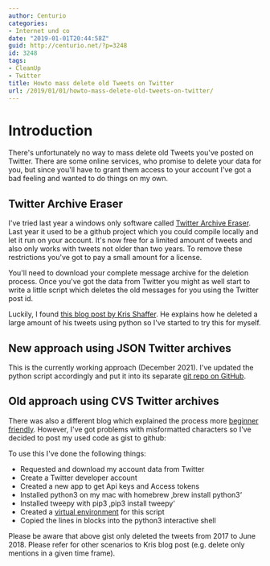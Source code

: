 ```yaml
---
author: Centurio
categories:
- Internet und co
date: "2019-01-01T20:44:58Z"
guid: http://centurio.net/?p=3248
id: 3248
tags:
- CleanUp
- Twitter
title: Howto mass delete old Tweets on Twitter
url: /2019/01/01/howto-mass-delete-old-tweets-on-twitter/
---
```

# Introduction
There's unfortunately no way to mass delete old Tweets you've posted on Twitter. There are some online services, who promise to delete your data for you, but since you'll have to grant them access to your account I've got a bad feeling and wanted to do things on my own.

## Twitter Archive Eraser
I've tried last year a windows only software called [Twitter Archive Eraser](https://martani.github.io/Twitter-Archive-Eraser/). Last year it used to be a github project which you could compile locally and let it run on your account. It's now free for a limited amount of tweets and also only works with tweets not older than two years. To remove these restrictions you've got to pay a small amount for a license.

You'll need to download your complete message archive for the deletion process. Once you've got the data from Twitter you might as well start to write a little script which deletes the old messages for you using the Twitter post id. 

Luckily, I found [this blog post by Kris Shaffer](https://pushpullfork.com/i-deleted-tweets/). He explains how he deleted a large amount of his tweets using python so I've started to try this for myself.

## New approach using JSON Twitter archives

This is the currently working approach (December 2021). I've updated the python script accordingly and put it into its separate [git repo on GitHub](https://github.com/rudelm/tweetcleaner).

## Old approach using CVS Twitter archives

There was also a different blog which explained the process more [beginner friendly](http://digitallearning.middcreate.net/tips/deleting-tweets-non-techie-starts-her-personal-information-environmentalism-journey-with-lots-of-help/). However, I've got problems with misformatted characters so I've decided to post my used code as gist to github:

To use this I've done the following things:

  * Requested and download my account data from Twitter
  * Create a Twitter developer account
  * Created a new app to get Api keys and Access tokens
  * Installed python3 on my mac with homebrew &#8218;brew install python3&#8216;
  * Installed tweepy with pip3 &#8218;pip3 install tweepy&#8216;
  * Created a [virtual environment](https://wsvincent.com/install-python3-mac/) for this script
  * Copied the lines in blocks into the python3 interactive shell

Please be aware that above gist only deleted the tweets from 2017 to June 2018. Please refer for other scenarios to Kris blog post (e.g. delete only mentions in a given time frame).
